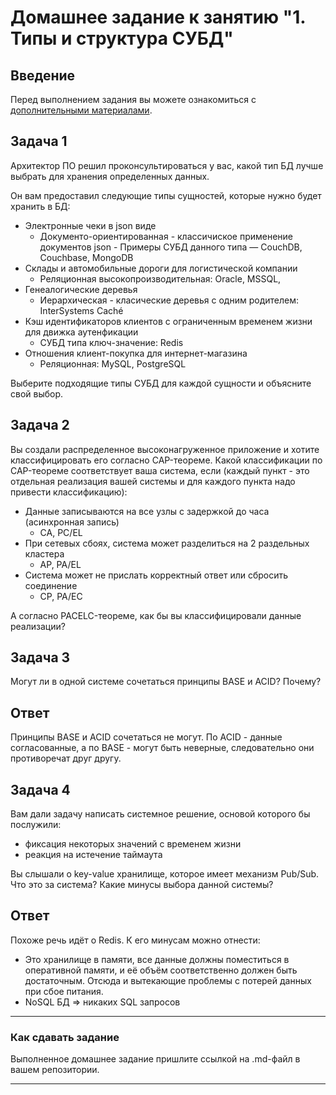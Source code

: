 # Домашнее задание к занятию "1. Типы и структура СУБД"

## Введение

Перед выполнением задания вы можете ознакомиться с 
[дополнительными материалами](https://github.com/netology-code/virt-homeworks/tree/virt-11/additional).

## Задача 1

Архитектор ПО решил проконсультироваться у вас, какой тип БД 
лучше выбрать для хранения определенных данных.

Он вам предоставил следующие типы сущностей, которые нужно будет хранить в БД:

- Электронные чеки в json виде
    * Документо-ориентированная - классичиское применение документов json - Примеры СУБД данного типа — CouchDB, Couchbase, MongoDB
- Склады и автомобильные дороги для логистической компании
    * Реляционная высокопроизводительная: Oracle, MSSQL,
- Генеалогические деревья
    * Иерархическая - класические деревья с одним родителем: InterSystems Caché
- Кэш идентификаторов клиентов с ограниченным временем жизни для движка аутенфикации
    * СУБД типа ключ-значение: Redis
- Отношения клиент-покупка для интернет-магазина
    * Реляционная: MySQL, PostgreSQL

Выберите подходящие типы СУБД для каждой сущности и объясните свой выбор.

## Задача 2

Вы создали распределенное высоконагруженное приложение и хотите классифицировать его согласно 
CAP-теореме. Какой классификации по CAP-теореме соответствует ваша система, если 
(каждый пункт - это отдельная реализация вашей системы и для каждого пункта надо привести классификацию):

- Данные записываются на все узлы с задержкой до часа (асинхронная запись)
    * CA, PC/EL
- При сетевых сбоях, система может разделиться на 2 раздельных кластера
    * AP, PA/EL
- Система может не прислать корректный ответ или сбросить соединение
    * CP, PA/EC

А согласно PACELC-теореме, как бы вы классифицировали данные реализации?

## Задача 3

Могут ли в одной системе сочетаться принципы BASE и ACID? Почему?

## Ответ

Принципы BASE и ACID сочетаться не могут. По ACID - данные согласованные, а по BASE - могут быть неверные, следовательно они противоречат друг другу.

## Задача 4

Вам дали задачу написать системное решение, основой которого бы послужили:

- фиксация некоторых значений с временем жизни
- реакция на истечение таймаута

Вы слышали о key-value хранилище, которое имеет механизм Pub/Sub. 
Что это за система? Какие минусы выбора данной системы?

## Ответ

Похоже речь идёт о Redis. К его минусам можно отнести:
- Это хранилище в памяти, все данные должны поместиться в оперативной памяти, и её объём соответственно должен быть достаточным. Отсюда и вытекающие проблемы с потерей данных при сбое питания.
- NoSQL БД => никаких SQL запросов

---

### Как cдавать задание

Выполненное домашнее задание пришлите ссылкой на .md-файл в вашем репозитории.

---
